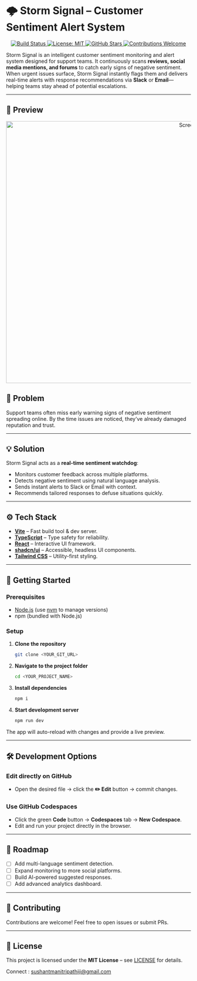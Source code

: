 
# 🌩 Storm Signal – Customer Sentiment Alert System

<p align="center">
  <a href="https://github.com/<YOUR_USERNAME>/<YOUR_REPO>/actions">
    <img src="https://img.shields.io/github/actions/workflow/status/<YOUR_USERNAME>/<YOUR_REPO>/ci.yml?branch=main" alt="Build Status">
  </a>
  <a href="https://github.com/<YOUR_USERNAME>/<YOUR_REPO>/blob/main/LICENSE">
    <img src="https://img.shields.io/badge/license-MIT-blue.svg" alt="License: MIT">
  </a>
  <a href="https://github.com/<YOUR_USERNAME>/<YOUR_REPO>/stargazers">
    <img src="https://img.shields.io/github/stars/<YOUR_USERNAME>/<YOUR_REPO>?style=social" alt="GitHub Stars">
  </a>
  <a href="https://github.com/<YOUR_USERNAME>/<YOUR_REPO>/issues">
    <img src="https://img.shields.io/badge/contributions-welcome-brightgreen.svg" alt="Contributions Welcome">
  </a>
</p>  

Storm Signal is an intelligent customer sentiment monitoring and alert system designed for support teams. It continuously scans **reviews, social media mentions, and forums** to catch early signs of negative sentiment. When urgent issues surface, Storm Signal instantly flags them and delivers real-time alerts with response recommendations via **Slack** or **Email**—helping teams stay ahead of potential escalations.

---

## 📸 Preview

<p align="center">
  <img width="1141" height="714" alt="Screenshot 2025-10-04 234727" src="https://github.com/user-attachments/assets/6e8ff894-4534-48c8-8b12-a27e2915999c"
/>
</p>  



## 🚨 Problem

Support teams often miss early warning signs of negative sentiment spreading online. By the time issues are noticed, they’ve already damaged reputation and trust.

---

## 💡 Solution

Storm Signal acts as a **real-time sentiment watchdog**:

* Monitors customer feedback across multiple platforms.
* Detects negative sentiment using natural language analysis.
* Sends instant alerts to Slack or Email with context.
* Recommends tailored responses to defuse situations quickly.

---

## ⚙️ Tech Stack

* **[Vite](https://vitejs.dev/)** – Fast build tool & dev server.
* **[TypeScript](https://www.typescriptlang.org/)** – Type safety for reliability.
* **[React](https://react.dev/)** – Interactive UI framework.
* **[shadcn/ui](https://ui.shadcn.com/)** – Accessible, headless UI components.
* **[Tailwind CSS](https://tailwindcss.com/)** – Utility-first styling.

---

## 🚀 Getting Started

### Prerequisites

* [Node.js](https://nodejs.org/) (use [nvm](https://github.com/nvm-sh/nvm) to manage versions)
* npm (bundled with Node.js)

### Setup

1. **Clone the repository**

   ```bash
   git clone <YOUR_GIT_URL>
   ```

2. **Navigate to the project folder**

   ```bash
   cd <YOUR_PROJECT_NAME>
   ```

3. **Install dependencies**

   ```bash
   npm i
   ```

4. **Start development server**

   ```bash
   npm run dev
   ```

The app will auto-reload with changes and provide a live preview.

---

## 🛠 Development Options

### Edit directly on GitHub

* Open the desired file → click the **✏️ Edit** button → commit changes.

### Use GitHub Codespaces

* Click the green **Code** button → **Codespaces** tab → **New Codespace**.
* Edit and run your project directly in the browser.

---

## 📡 Roadmap

* [ ] Add multi-language sentiment detection.
* [ ] Expand monitoring to more social platforms.
* [ ] Build AI-powered suggested responses.
* [ ] Add advanced analytics dashboard.

---

## 🤝 Contributing

Contributions are welcome! Feel free to open issues or submit PRs.

---

## 📜 License

This project is licensed under the **MIT License** – see [LICENSE](LICENSE) for details.

Connect : sushantmanitripathiji@gmail.com
